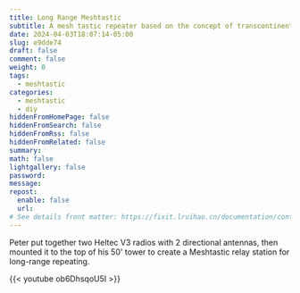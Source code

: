 ```yaml
---
title: Long Range Meshtastic
subtitle: A mesh tastic repeater based on the concept of transcontinental AT&T Long Lines microwave relay stations.
date: 2024-04-03T18:07:14-05:00
slug: e9dde74
draft: false
comment: false
weight: 0
tags:
  - meshtastic
categories:
  - meshtastic
  - diy
hiddenFromHomePage: false
hiddenFromSearch: false
hiddenFromRss: false
hiddenFromRelated: false
summary:
math: false
lightgallery: false
password:
message:
repost:
  enable: false
  url:
# See details front matter: https://fixit.lruihao.cn/documentation/content-management/introduction/#front-matter
---
```


Peter put together two Heltec V3 radios with 2 directional antennas, then mounted it to the top of his 50' tower to create a Meshtastic relay station for long-range repeating.

{{< youtube ob6DhsqoU5I >}}

<!--more-->
